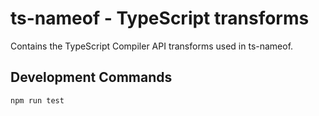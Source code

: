 # ts-nameof - TypeScript transforms

Contains the TypeScript Compiler API transforms used in ts-nameof.

## Development Commands

```
npm run test
```
